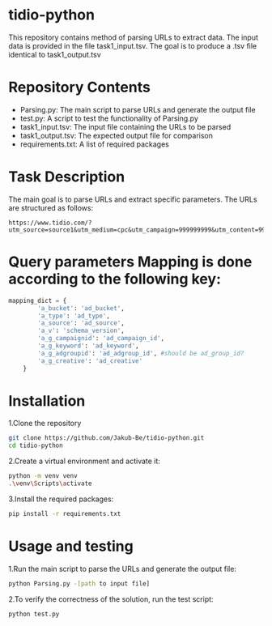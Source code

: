 # tidio-python

This repository contains method of parsing URLs to extract data. The input data is provided in the file task1_input.tsv. The goal is to produce a .tsv file identical to task1_output.tsv

# Repository Contents
- Parsing.py: The main script to parse URLs and generate the output file
- test.py: A script to test the functionality of Parsing.py
- task1_input.tsv: The input file containing the URLs to be parsed
- task1_output.tsv: The expected output file for comparison
- requirements.txt: A list of required packages

# Task Description
The main goal is to parse URLs and extract specific parameters. The URLs are structured as follows:
```
https://www.tidio.com/?utm_source=source1&utm_medium=cpc&utm_campaign=999999999&utm_content=9999999utm_term=+fake_term+chat&a_bucket=bucket1&a_type=type1&a_source=source1&a_v=2&a_g_campaignid=999999999&a_g_keyword=+fake_term&a_g_adgroupid=999999999&a_g_creative=999999999
```

# Query parameters Mapping is done according to the following key:
```python
mapping_dict = {
        'a_bucket': 'ad_bucket',
        'a_type': 'ad_type',
        'a_source': 'ad_source',
        'a_v': 'schema_version',
        'a_g_campaignid': 'ad_campaign_id',
        'a_g_keyword': 'ad_keyword',
        'a_g_adgroupid': 'ad_adgroup_id', #should be ad_group_id?
        'a_g_creative': 'ad_creative'
    }
```

# Installation

1.Clone the repository
```bash
git clone https://github.com/Jakub-Be/tidio-python.git
cd tidio-python
```

2.Create a virtual environment and activate it:
```bash
python -m venv venv
.\venv\Scripts\activate
```

3.Install the required packages:
```bash
pip install -r requirements.txt
```

# Usage and testing

1.Run the main script to parse the URLs and generate the output file:
```bash
python Parsing.py -[path to input file]
```

2.To verify the correctness of the solution, run the test script:
```bash
python test.py
```


